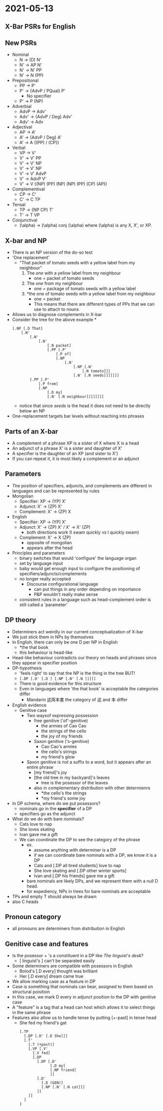 # 2021-05-13

## X-Bar PSRs for English

## New PSRs
* Nominal
  * N -> (D) N'
  * N' -> AP N'
  * N' -> N' PP
  * N' -> N (PP)
* Prepositional
  * PP -> P'
  * P' -> {AdvP / PQual} P'
    * No specifier
  * P' -> P (NP)
* Adverbial
  * AdvP -> Adv'
  * Adv' -> {AdvP / Deg} Adv'
  * Adv' -> Adv
* Adjectival
  * AP -> A'
  * A' -> {AdvP / Deg} A'
  * A' -> A {(PP) / (CP)}
* Verbal
  * VP -> V'
  * V' -> V' PP
  * V' -> V' NP
  * V' -> V' NP
  * V' -> V' AdvP
  * V' -> AdvP V'
  * V' -> V {(NP) (PP) (NP) (NP) (PP) (CP) (AP)}
* Complementival
  * CP -> C'
  * C' -> C TP
* Tensal
  * TP -> {NP CP} T'
  * T' -> T VP
* Conjunctival
  * \(\alpha\) -> \(\alpha\) conj \(\alpha\) where \(\alpha\) is any X, X', or XP. 

## X-bar and NP

* There is an NP version of the do-so test
* 'One replacement'
  * "That packet of tomato seeds with a yellow label from my neighbour"
    1. The *one* with a yellow label from my neighbour
       * one = packet of tomato seeds 
    2. The *one* from my neighbour
       * one = package of tomato seeds with a yellow label 
    3. *the one of tomato seeds with a yellow label from my neighbour
       * one = packet
       * This means that there are different types of PPs that we can use to attach to nouns
* Allows us to diagnose complements in X-bar
* Consider the tree for the above example
  * 
    ```
    [.NP [.D That] 
        [.N' 
            [.N' 
                [.N' 
                    [.N packet]
                    [.PP [.P' 
                        [.P of]
                        [.NP 
                            [.N' 
                                [.NP [.N'
                                    [.N tomato]]]
                                [.N' [.N seeds]]]]]]]
            [.PP [.P'
                [.P from]
                [.NP
                    [.D my]
                    [.N' [.N neighbour]]]]]]]]
    ```  
  * notice that since *seeds* is the head it does not need to be directly below an NP
* One-replacement targets bar levels without reaching into phrases
## Parts of an X-bar
* A complement of a phrase XP is a sister of X where X is a head
* An adjunct of a phrase X' is a sister and daughter of X'
* A specifier is the daughter of an XP (and sister to X')
* If you can repeat it, it is most likely a complement or an adjunct

## Parameters
* The position of specifiers, adjuncts, and complements are different in languages and can be represented by rules
* Mongolian
  * Specifier: XP -> (YP) X'
  * Adjunct: X' -> (ZP) X'
  * Complement: X' -> (ZP) X
* English
  * Specifier: XP -> (YP) X' 
  * Adjunct: X' -> (ZP) X' / X' -> X' (ZP)
    * both directions work (I swam quickly vs I quickly swam)
  * Complement: X' -> X (ZP)
    * opposite of mongolian
    * appears after the head
* Principles and parameters 
  * binary switches that would 'configure' the language organ 
  * set by language input
  * baby would get enough input to configure the positioning of specifiers/adjuncts/complements
  * no longer really accepted
    * Discourse configurational language
      * can put things in any order depending on importance
      * P&P wouldn't really make sense
  * consistent rules in a language such as head-complement order is still called a 'parameter'

## DP theory

* Determiners act weirdly in our current conceptualization of X-bar 
* We just stick them in NPs by themselves
* In English, there can only be one D per NP in English
  * *the that book
  * this behaviour is head-like
* Head-like behaviour contradicts our theory on heads and phrases since they appear in specifier position
* DP-hypothesis
  * 'feels right' to say that the NP is the thing in the tree BUT!
  * `[.DP [.D' [.D ] [.NP [.N' [.N ]]]]]`
  * There is good evidence for this structure
  * Even in languages where 'the that book' is acceptable the categories differ
    * Mandarin 这両本書 the category of 这 and 本 differ
* English evidence
  * Genitive case
    * Two waysof expressing possession
      * free genitive ('of'-genitive)
        * the armies of Cao Cao
        * the strings of the cello
        * the joy of my friends
      * Saxon genitive ('s-genitive)
        * Cao Cao's armies
        * the cello's strings
        * my friend's glow
    * Saxon genitive is not a suffix to a word, but it appears after an entire phrase
      * [my friend]'s joy
      * [the old tree in my backyard]'s leaves
        * tree is the posessor of the leaves
      * also in complementary distribution with other determienrs
        * *the cello's the strings
        * *my friend's some joy
* In DP schema, where do we put posessors?
  * nominals go in the **specifier** of a DP
  * specifiers go as the adjunct
* What do we do with bare nominals?
  * Cats love to nap
  * She loves skating
  * Ivan gave me a gift
  * We can coordinate the DP to see the category of the phrase
    * ex.
      * assume anything with determiner is a DP
      * if we can coordinate bare nominals with a DP, we know it is a DP
      * Cats and [.DP all tired students] love to nap
      * She love skating and [.DP other winter sports]
      * Ivan and [.DP his friends] gave me a gift
    * bare nominals are likely DPs, and we represent them with a null D head.
    * for expediency, NPs in trees for bare nominals are acceptable
* TPs and empty T should always be drawn
* also C heads

## Pronoun category
* all pronouns are determiners from distribution in English

## Genitive case and features
* Is the posessor + 's a constituent in a DP like *The linguist's desk*?
  * [ linguist's ] can't be separated easily 
* Some determiners are compatible with posessors in English
  * Bolod's [.D every] thought was brilliant
  * Her [.D every] dream came true
* We allow marking case as a feature in DP
* Case is something that nominals can bear, assigned to them based on structural poisition
* In this case, we mark D every in adjunct position to the DP with genitive case
* A "feature" is a tag that a head can host which allows it to select things in the same phrase
* Features also allow us to handle tense by putting [+-past] in tense head
  * She fed my friend's gat
    ```
    [.TP
      [.DP [.D' [.D She]]]
      [.T' 
        [.T (+past)]
        [.VP [.V'
          [.V fed]
          [.DP
            [.DP [.D'
                  [.D my]
                  [.NP friend]
                  ]]
            [.D'
              [.D (GEN)]
              [.NP [.N' [.N cat]]]
            ]]
        ]]
      ]
    ]
    ``` 